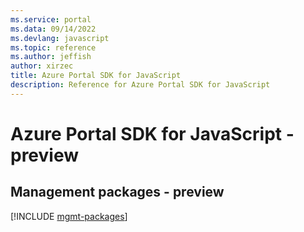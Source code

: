 ```yaml
---
ms.service: portal
ms.data: 09/14/2022
ms.devlang: javascript
ms.topic: reference
ms.author: jeffish
author: xirzec
title: Azure Portal SDK for JavaScript
description: Reference for Azure Portal SDK for JavaScript
---
```

# Azure Portal SDK for JavaScript - preview

## Management packages - preview
[!INCLUDE [mgmt-packages](portal-mgmt-index.md)]